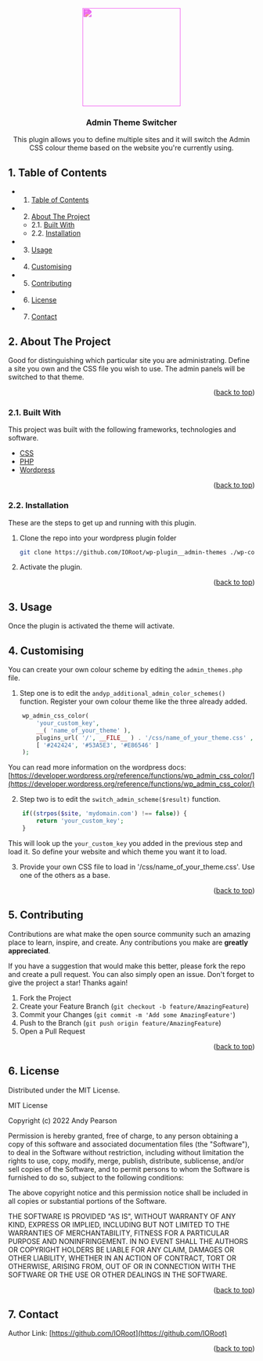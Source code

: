 
<div id="top"></div>

<div align="center">

<div style="filter: invert(13%) sepia(70%) saturate(4844%) hue-rotate(262deg) brightness(96%) contrast(96%);">
<img src="https://cdn.jsdelivr.net/npm/@mdi/svg@6.7.96/svg/compare.svg" style="width:200px;"/>
</div>

<h3 align="center">Admin Theme Switcher</h3>

<p align="center">
    This plugin allows you to define multiple sites and it will switch the Admin CSS colour theme based on the website you're currently using.
</p>    
</div>

##  1. <a name='TableofContents'></a>Table of Contents


* 1. [Table of Contents](#TableofContents)
* 2. [About The Project](#AboutTheProject)
	* 2.1. [Built With](#BuiltWith)
	* 2.2. [Installation](#Installation)
* 3. [Usage](#Usage)
* 4. [Customising](#Customising)
* 5. [Contributing](#Contributing)
* 6. [License](#License)
* 7. [Contact](#Contact)



##  2. <a name='AboutTheProject'></a>About The Project

Good for distinguishing which particular site you are administrating. Define a site you own and the CSS file you wish to use. The admin panels will be switched to that theme.

<p align="right">(<a href="#top">back to top</a>)</p>



###  2.1. <a name='BuiltWith'></a>Built With

This project was built with the following frameworks, technologies and software.

* [CSS](https://www.w3.org/Style/CSS/Overview.en.html)
* [PHP](https://php.net/)
* [Wordpress](https://wordpress.org/)

<p align="right">(<a href="#top">back to top</a>)</p>



###  2.2. <a name='Installation'></a>Installation

These are the steps to get up and running with this plugin.

1. Clone the repo into your wordpress plugin folder
    ```sh
    git clone https://github.com/IORoot/wp-plugin__admin-themes ./wp-content/plugins/admin-themes
    ```
1. Activate the plugin.


<p align="right">(<a href="#top">back to top</a>)</p>



##  3. <a name='Usage'></a>Usage

Once the plugin is activated the theme will activate.

##  4. <a name='Customising'></a>Customising

You can create your own colour scheme by editing the `admin_themes.php` file.

1. Step one is to edit the `andyp_additional_admin_color_schemes()` function. Register your own colour theme like the three already added.
```php
    wp_admin_css_color( 
        'your_custom_key', 
        __( 'name_of_your_theme' ),
        plugins_url( '/', __FILE__ ) . '/css/name_of_your_theme.css' ,
        [ '#242424', '#53A5E3', '#E86546' ]
    );
```
You can read more information on the wordpress docs: [https://developer.wordpress.org/reference/functions/wp_admin_css_color/](https://developer.wordpress.org/reference/functions/wp_admin_css_color/)

2. Step two is to edit the `switch_admin_scheme($result)` function. 

```php
    if((strpos($site, 'mydomain.com') !== false)) {
        return 'your_custom_key';
    }
```
This will look up the `your_custom_key` you added in the previous step and load it. So define your website and which theme you want it to load.

3. Provide your own CSS file to load in '/css/name_of_your_theme.css'. Use one of the others as a base.



<p align="right">(<a href="#top">back to top</a>)</p>


##  5. <a name='Contributing'></a>Contributing

Contributions are what make the open source community such an amazing place to learn, inspire, and create. Any contributions you make are **greatly appreciated**.

If you have a suggestion that would make this better, please fork the repo and create a pull request. You can also simply open an issue.
Don't forget to give the project a star! Thanks again!

1. Fork the Project
2. Create your Feature Branch (`git checkout -b feature/AmazingFeature`)
3. Commit your Changes (`git commit -m 'Add some AmazingFeature'`)
4. Push to the Branch (`git push origin feature/AmazingFeature`)
5. Open a Pull Request

<p align="right">(<a href="#top">back to top</a>)</p>



##  6. <a name='License'></a>License

Distributed under the MIT License.

MIT License

Copyright (c) 2022 Andy Pearson

Permission is hereby granted, free of charge, to any person obtaining a copy
of this software and associated documentation files (the "Software"), to deal
in the Software without restriction, including without limitation the rights
to use, copy, modify, merge, publish, distribute, sublicense, and/or sell
copies of the Software, and to permit persons to whom the Software is
furnished to do so, subject to the following conditions:

The above copyright notice and this permission notice shall be included in all
copies or substantial portions of the Software.

THE SOFTWARE IS PROVIDED "AS IS", WITHOUT WARRANTY OF ANY KIND, EXPRESS OR
IMPLIED, INCLUDING BUT NOT LIMITED TO THE WARRANTIES OF MERCHANTABILITY,
FITNESS FOR A PARTICULAR PURPOSE AND NONINFRINGEMENT. IN NO EVENT SHALL THE
AUTHORS OR COPYRIGHT HOLDERS BE LIABLE FOR ANY CLAIM, DAMAGES OR OTHER
LIABILITY, WHETHER IN AN ACTION OF CONTRACT, TORT OR OTHERWISE, ARISING FROM,
OUT OF OR IN CONNECTION WITH THE SOFTWARE OR THE USE OR OTHER DEALINGS IN THE
SOFTWARE.

<p align="right">(<a href="#top">back to top</a>)</p>



##  7. <a name='Contact'></a>Contact

Author Link: [https://github.com/IORoot](https://github.com/IORoot)

<p align="right">(<a href="#top">back to top</a>)</p>
